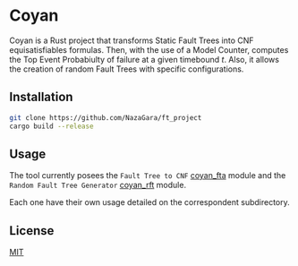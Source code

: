 # Coyan

Coyan is a Rust project that transforms Static Fault Trees into CNF equisatisfiables formulas. Then, with the use of a Model Counter, 
computes the Top Event Probabiulty of failure at a given timebound $t$.
Also, it allows the creation of random Fault Trees with specific configurations.

## Installation

```bash
git clone https://github.com/NazaGara/ft_project
cargo build --release 
```

## Usage

The tool currently posees the `Fault Tree to CNF` [coyan_fta](https://github.com/NazaGara/Coyan/tree/main/coyan_fta) module and the `Random Fault Tree Generator` [coyan_rft](https://github.com/NazaGara/Coyan/tree/main/coyan_rft) module.

Each one have their own usage detailed on the correspondent subdirectory.

## License

[MIT](https://choosealicense.com/licenses/mit/)